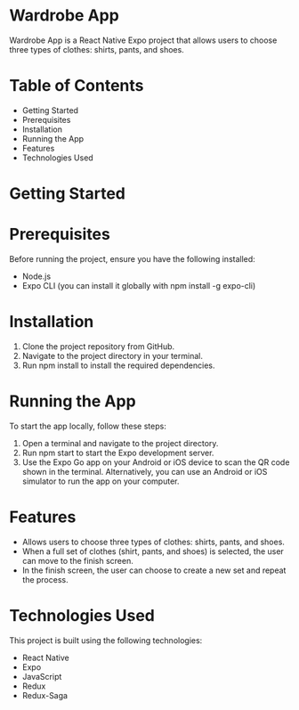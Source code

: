 # Wardrobe App
Wardrobe App is a React Native Expo project that allows users to choose three types of clothes: shirts, pants, and shoes.

#  Table of Contents
* Getting Started
 * Prerequisites
 * Installation
 * Running the App
* Features
* Technologies Used

# Getting Started
# Prerequisites
Before running the project, ensure you have the following installed:

* Node.js
* Expo CLI (you can install it globally with npm install -g expo-cli)
# Installation
1. Clone the project repository from GitHub.
2. Navigate to the project directory in your terminal.
3. Run npm install to install the required dependencies.

# Running the App

To start the app locally, follow these steps:

1. Open a terminal and navigate to the project directory.
2. Run npm start to start the Expo development server.
3. Use the Expo Go app on your Android or iOS device to scan the QR code shown in the terminal. Alternatively, you can use an Android or iOS simulator to run the app on your computer.
 
# Features
* Allows users to choose three types of clothes: shirts, pants, and shoes.
* When a full set of clothes (shirt, pants, and shoes) is selected, the user can move to the finish screen.
* In the finish screen, the user can choose to create a new set and repeat the process.
  
# Technologies Used
This project is built using the following technologies:

* React Native
* Expo
* JavaScript
* Redux
* Redux-Saga

